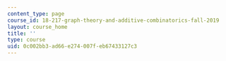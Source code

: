 ```yaml
---
content_type: page
course_id: 18-217-graph-theory-and-additive-combinatorics-fall-2019
layout: course_home
title: ''
type: course
uid: 0c002bb3-ad66-e274-007f-eb67433127c3
---
```

